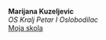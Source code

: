 **Marijana Kuzeljevic** \
*OS Kralj Petar I Oslobodilac* \
[Moja skola](https://oskorbevac.edu.rs/)
